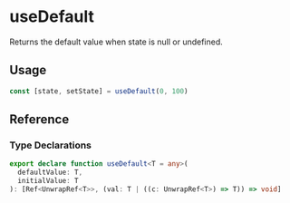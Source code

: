 # useDefault

Returns the default value when state is null or undefined.

## Usage

```ts
const [state, setState] = useDefault(0, 100)
```

## Reference

### Type Declarations

```ts
export declare function useDefault<T = any>(
  defaultValue: T,
  initialValue: T
): [Ref<UnwrapRef<T>>, (val: T | ((c: UnwrapRef<T>) => T)) => void]
```
